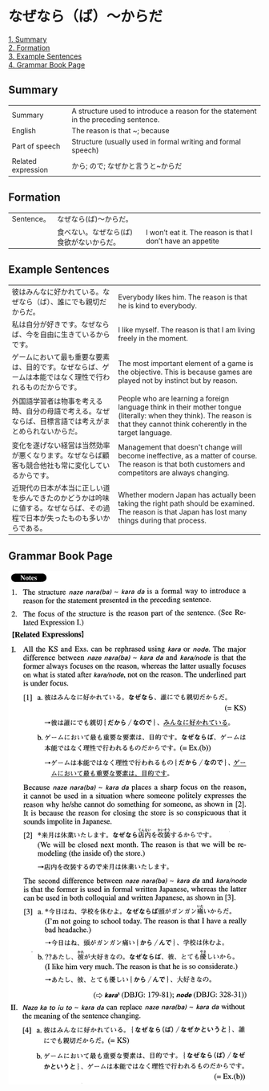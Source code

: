 # なぜなら（ば）～からだ

[1. Summary](#summary)<br>
[2. Formation](#formation)<br>
[3. Example Sentences](#example-sentences)<br>
[4. Grammar Book Page](#grammar-book-page)<br>


## Summary

<table><tr>   <td>Summary</td>   <td>A structure used to introduce a reason for the statement in the preceding sentence.</td></tr><tr>   <td>English</td>   <td>The reason is that ~; because</td></tr><tr>   <td>Part of speech</td>   <td>Structure (usually used in formal writing and formal speech)</td></tr><tr>   <td>Related expression</td>   <td>から; ので; なぜかと言うと~からだ</td></tr></table>

## Formation

<table class="table"><tbody><tr class="tr head"><td class="td"><span class="bold">Sentence。</span></td><td class="td"><span class="concept">なぜなら</span><span>(</span><span class="concept">ば</span><span>)～</span><span class="concept">からだ</span><span>。</span></td><td class="td"></td></tr><tr class="tr"><td class="td"></td><td class="td"><span>食べない。</span><span class="concept">なぜなら</span><span>(</span><span class="concept">ば</span><span>)食欲がない</span><span class="concept">からだ</span><span>。</span></td><td class="td"><span>I won’t eat it. The reason is that I don’t have an appetite</span></td></tr></tbody></table>

## Example Sentences

<table><tr>   <td>彼はみんなに好かれている。なぜなら（ば）、誰にでも親切だからだ。</td>   <td>Everybody likes him. The reason is that he is kind to everybody.</td></tr><tr>   <td>私は自分が好きです。なぜならば、今を自由に生きているからです。</td>   <td>I like myself. The reason is that I am living freely in the moment.</td></tr><tr>   <td>ゲームにおいて最も重要な要素は、目的です。なぜならば、ゲームは本能ではなく理性で行われるものだからです。</td>   <td>The most important element of a game is the objective. This is because games are played not by instinct but by reason.</td></tr><tr>   <td>外国語学習者は物事を考える時、自分の母語で考える。なぜならば、目標言語では考えがまとめられないからだ。</td>   <td>People who are learning a foreign language think in their mother tongue (literally: when they think). The reason is that they cannot think coherently in the target language.</td></tr><tr>   <td>変化を遂げない経営は当然効率が悪くなります。なぜならば顧客も競合他社も常に変化しているからです。</td>   <td>Management that doesn't change will become ineffective, as a matter of course. The reason is that both customers and competitors are always changing.</td></tr><tr>   <td>近現代の日本が本当に正しい道を歩んできたのかどうかは吟味に値する。なぜならば、その過程で日本が失ったものも多いからである。</td>   <td>Whether modern Japan has actually been taking the right path should be examined. The reason is that Japan has lost many things during that process.</td></tr></table>

## Grammar Book Page

![](../img/Advancedなぜなら(ば)～からだ.png)

